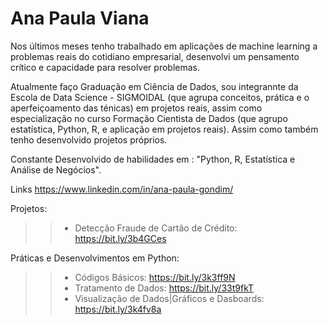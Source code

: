 
 #  Ana Paula Viana  

Nos últimos meses tenho trabalhado em aplicações de machine learning  a problemas reais  do cotidiano empresarial, desenvolvi um pensamento crítico e capacidade para resolver problemas.

Atualmente faço Graduação em Ciência de Dados, sou integrannte da Escola de Data Science - SIGMOIDAL (que agrupa conceitos, prática e o aperfeiçoamento das ténicas) em projetos reais,  assim como especialização no curso Formação Cientista de Dados (que agrupo estatística, Python, R, e aplicação em projetos reais). Assim como também tenho desenvolvido projetos próprios. 

Constante Desenvolvido de habilidades em :  "Python, R, Estatística e Análise de Negócios".

Links
https://www.linkedin.com/in/ana-paula-gondim/


Projetos: 

>> - Detecção Fraude de Cartão de Crédito: https://bit.ly/3b4GCes


Práticas e Desenvolvimentos em Python:

>> - Códigos Básicos: https://bit.ly/3k3ff9N
>> - Tratamento de Dados: https://bit.ly/33t9fkT
>> - Visualização de Dados|Gráficos e Dasboards: https://bit.ly/3k4fv8a






